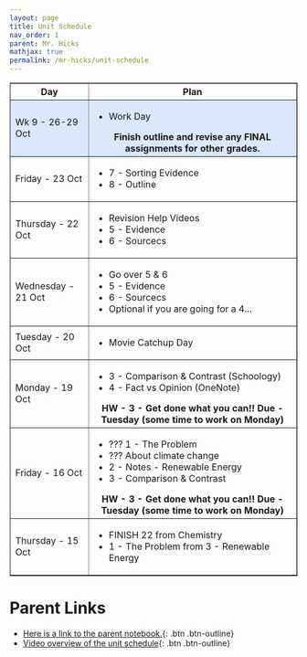 ```yaml
---
layout: page
title: Unit Schedule
nav_order: 1
parent: Mr. Hicks
mathjax: true
permalink: /mr-hicks/unit-schedule
---
```

<table class="s_table_border" border="1">
<thead>
    <tr>
        <th>Day</th>
        <th>Plan</th>
    </tr>
</thead>
<tbody>
<tr style="background-color: #dae8fc;">
    <td>Wk 9 - 26-29 Oct</td>
    <td>
        <ul>
            <li>Work Day</li>
        </ul>
        <center><b>
            Finish outline and revise any FINAL assignments for other grades.</b></center>
    </td>
</tr>
<tr>
    <td>Friday - 23 Oct</td>
    <td>
        <ul>
            <li>7 - Sorting Evidence</li>
            <li>8 - Outline</li>
        </ul>
    </td>
</tr>
<tr>
    <td>Thursday - 22 Oct</td>
    <td>
        <ul>
            <li>Revision Help Videos</li>
            <li>5 - Evidence</li>
            <li>6 - Sourcecs</li>
        </ul>
    </td>
</tr>
<tr>
    <td>Wednesday - 21 Oct</td>
    <td>
        <ul>
            <li>Go over 5 & 6</li>
            <li>5 - Evidence</li>
            <li>6 - Sourcecs</li>
            <li>Optional if you are going for a 4...</li>
        </ul>
    </td>
</tr>
<tr>
    <td>Tuesday - 20 Oct</td>
    <td>
        <ul>
            <li>Movie Catchup Day</li>
        </ul>
    </td>
</tr>
<tr>
    <td>Monday - 19 Oct</td>
    <td>
        <ul>
            <li>3 - Comparison & Contrast (Schoology)</li>
            <li>4 - Fact vs Opinion (OneNote)</li>
        </ul>
        <center><b>HW - 3 - Get done what you can!! Due - Tuesday (some time to work on Monday)</b></center>
    </td>
</tr>
<tr>
    <td>Friday - 16 Oct</td>
    <td>
        <ul>
            <li>??? 1 - The Problem</li>
            <li>??? About climate change</li>
            <li>2 - Notes - Renewable Energy</li>
            <li>3 - Comparison & Contrast</li>
        </ul>
        <center><b>HW - 3 - Get done what you can!! Due - Tuesday (some time to work on Monday)</b></center>
    </td>
</tr>
<tr>
    <td>Thursday - 15 Oct</td>
    <td>
        <ul>
            <li>FINISH 22 from Chemistry</li>
            <li>1 - The Problem from 3 - Renewable Energy</li>
        </ul>
    </td>
</tr>
</tbody>
</table>

# Parent Links
  * [Here is a link to the parent notebook.](https://usd475-my.sharepoint.com/:o:/g/personal/jeffreyhicks_usd475_org/Ev5RzL1Le8xOiJYuyba-qp0BUFaSZUgUYlGMzjUSEZt0ag?e=igjaJ0){: .btn .btn-outline}
  * [Video overview of the unit schedule](https://jchs-science.github.io/mr-hicks/vids/unit-schedule.mp4){: .btn .btn-outline}